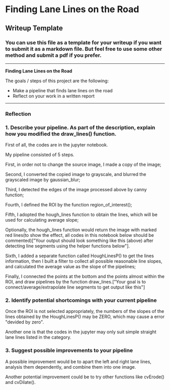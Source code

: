 # **Finding Lane Lines on the Road** 

## Writeup Template

### You can use this file as a template for your writeup if you want to submit it as a markdown file. But feel free to use some other method and submit a pdf if you prefer.

---

**Finding Lane Lines on the Road**

The goals / steps of this project are the following:
* Make a pipeline that finds lane lines on the road
* Reflect on your work in a written report

---

### Reflection

### 1. Describe your pipeline. As part of the description, explain how you modified the draw_lines() function.
First of all, the codes are in the jupyter notebook.

My pipeline consisted of 5 steps. 

First, in order not to change the source image, I made a copy of the image;

Second, I converted the copied image to grayscale, and blurred the grayscaled image by gaussian_blur;

Third, I detected the edges of the image processed above by canny function;

Fourth, I defined the ROI by the function region_of_interest();

Fifth, I adopted the hough_lines function to obtain the lines, which will be used for calculating average slope;

Optionally, the hough_lines function would return the image with marked red lines(to show the effect, all codes in this notebook below should be commented)["Your output should look something like this (above) after detecting line segments using the helper functions below"].

Sixth, I added a separate function called HoughLinesP() to get the lines information, then I built a filter to collect all possible reasonable line slopes, and calculated the average value as the slope of the pipelines;

Finally, I connected the points at the bottom and the points almost within the ROI, and draw pipelines by the function draw_lines.["Your goal is to connect/average/extrapolate line segments to get output like this"]


### 2. Identify potential shortcomings with your current pipeline

Once the ROI is not selected appropriately, the numbers of the slopes of the lines obtained by the HoughLinesP() may be ZERO, which may cause a error "devided by zero".

Another one is that the codes in the jupyter may only suit simple straight lane lines listed in the category.


### 3. Suggest possible improvements to your pipeline

A possible improvement would be to apart the left and right lane lines, analysis them dependently, and combine them into one image.

Another potential improvement could be to try other functions like cvErode() and cvDilate().
